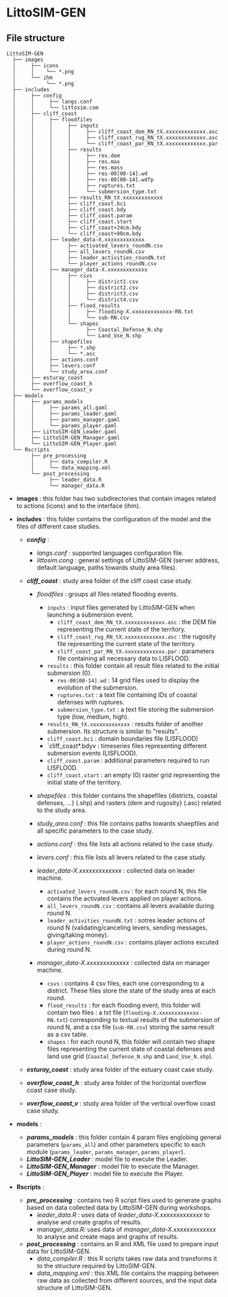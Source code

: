# LittoSIM-GEN

## File structure

```
LittoSIM-GEN
  ├── images
  │     ├── icons
  │     │    └── *.png
  │     └── ihm
  │          └── *.png
  ├── includes
  │     ├── config
  │     │     ├── langs.conf
  │     │     └── littosim.com
  │     ├── cliff_coast
  │     │     ├── floodfiles
  │     │     │     ├── inputs
  │     │     │     │     ├── cliff_coast_dem_RN_tX.xxxxxxxxxxxxx.asc
  │     │     │     │     ├── cliff_coast_rug_RN_tX.xxxxxxxxxxxxx.asc
  │     │     │     │     └── cliff_coast_par_RN_tX.xxxxxxxxxxxxx.par
  │     │     │     ├── results
  │     │     │     │     ├── res.dem
  │     │     │     │     ├── res.max
  │     │     │     │     ├── res.mass
  │     │     │     │     ├── res-00[00-14].wd
  │     │     │     │     ├── res-00[00-14].wdfp
  │     │     │     │     ├── ruptures.txt
  │     │     │     │     └── submersion_type.txt
  │     │     │     ├── results_RN_tX.xxxxxxxxxxxxx
  │     │     │     ├── cliff_coast.bci
  │     │     │     ├── cliff_coast.bdy
  │     │     │     ├── cliff_coast.param
  │     │     │     ├── cliff_coast.start
  │     │     │     ├── cliff_coast+24cm.bdy
  │     │     │     └── cliff_coast+80cm.bdy
  │     │     ├── leader_data-X.xxxxxxxxxxxxx
  │     │     │     ├── activated_levers_roundN.csv
  │     │     │     ├── all_levers_roundN.csv
  │     │     │     ├── leader_activities_roundN.txt
  │     │     │     └── player_actions_roundN.csv
  │     │     ├── manager_data-X.xxxxxxxxxxxxx
  │     │     │     ├── csvs
  │     │     │     │     ├── district1.csv
  │     │     │     │     ├── district2.csv
  │     │     │     │     ├── district3.csv
  │     │     │     │     └── district4.csv
  │     │     │     ├── flood_results
  │     │     │     │     ├── flooding-X.xxxxxxxxxxxxx-RN.txt
  │     │     │     │     └── sub-RN.csv
  │     │     │     └── shapes
  │     │     │           ├── Coastal_Defense_N.shp
  │     │     │           └── Land_Use_N.shp
  │     │     ├── shapefiles
  │     │     │     ├── *.shp
  │     │     │     └── *.asc
  │     │     ├── actions.conf
  │     │     ├── levers.conf
  │     │     └── study_area.conf
  │     ├── esturay_coast
  │     ├── overflow_coast_h
  │     └── overflow_coast_v
  ├── models
  │     ├── params_models
  │     │     ├── params_all.gaml
  │     │     ├── params_leader.gaml
  │     │     ├── params_manager.gaml
  │     │     └── params_player.gaml
  │     ├── LittoSIM-GEN_Leader.gaml
  │     ├── LittoSIM-GEN_Manager.gaml
  │     └── LittoSIM-GEN_Player.gaml
  └── Rscripts
        ├── pre_processing
        │     ├── data_compiler.R
        │     └── data_mapping.xml
        └── post_processing
              ├── leader_data.R
              └── manager_data.R
```
- **images** : this folder has two subdirectories that contain images related to actions (icons) and to the interface (ihm).

- **includes** : this folder contains the configuration of the model and the files of different case studies.
  - ***config*** :
    - *langs.conf* : supported languages configuration file.
    - *littosim.cong* : general settings of LittoSIM-GEN (server address, default language, paths towards study area files).
    
  - ***cliff_coast*** : study area folder of the cliff coast case study.
    - *floodfiles* : groups all files related flooding events. 
      - `inputs` : input files generated by LittoSIM-GEN when launching a submersion event.
        - `cliff_coast_dem_RN_tX.xxxxxxxxxxxxx.asc` : the DEM file representing the current state of the territory.
        - `cliff_coast_rug_RN_tX.xxxxxxxxxxxxx.asc` : the rugosity file representing the current state of the territory.
        - `cliff_coast_par_RN_tX.xxxxxxxxxxxxx.par` : parameters file containing all necessary data to LISFLOOD.
      - `results` : this folder contain all result files related to the initial submersion (0).
        - `res-00[00-14].wd` : 14 grid files used to display the evolution of the submersion.
        - `ruptures.txt` : a text file containing IDs of coastal defenses with ruptures.
        - `submersion_type.txt` : a text file storing the submersion type (low, medium, high).
      - `results_RN_tX.xxxxxxxxxxxxx` : results folder of another submersion. Its structure is similar to "results".
      - `cliff_coast.bci` : domain boundaries file (LISFLOOD)
      - `cliff_coast*.bdyv : timeseries files representing different submersion events (LISFLOOD).
      - `cliff_coast.param` : additional parameters required to run LISFLOOD.
      - `cliff_coast.start` : an empty (0) raster grid representing the initial state of the territory.
      
    - *shapefiles* : this folder contains the shapefiles {districts, coastal defenses, ...} (.shp) and rasters {dem and rugosity} (.asc) related to the study area.
    
    - *study_area.conf* : this file contains paths towards shaepfiles and all specific parameters to the case study.
    - *actions.conf* : this file lists all actions related to the case study.
    - *levers.conf* : this file lists all levers related to the case study.

    - *leader_data-X.xxxxxxxxxxxxx* : collected data on leader machine.
      - `activated_levers_roundN.csv` : for each round N, this file contains the activated levers applied on player actions.
      - `all_levers_roundN.csv` : contains all levers available during round N.
      - `leader_activities_roundN.txt` : sotres leader actions of round N (validating/canceling levers, sending messages, giving/taking money).
      - `player_actions_roundN.csv` : contains player actions excuted during round N.
    
    - *manager_data-X.xxxxxxxxxxxxx* : collected data on manager machine.
      - `csvs` : contains 4 csv files, each one corresponding to a district. These files store the state of the study area at each round.
      - `flood_results` : for each flooding event, this folder will contain two files : a txt file (`flooding-X.xxxxxxxxxxxxx-RN.txt`) corresponding to textual results of the submersion of round N, and a csv file (`sub-RN.csv`) storing the same result as a csv table.
      - `shapes` : for each round N, this folder will contain two shape files representing the current state of coastal defenses and land use grid (`Coastal_Defense_N.shp` and `Land_Use_N.shp`).
  
  - ***esturay_coast*** : study area folder of the estuary coast case study.
  - ***overflow_coast_h*** : study area folder of the horizontal overflow coast case study.
  - ***overflow_coast_v*** : study area folder of the vertical overflow coast case study.
  
- **models** :
  - ***params_models*** : this folder contain 4 param files englobing general parameters (`params_all`) and other parameters specific to each module (`params_leader`, `params_manager`, `params_player`).
  - ***LittoSIM-GEN_Leader*** : model file to execute the Leader.
  - ***LittoSIM-GEN_Manager*** : model file to execute the Manager.
  - ***LittoSIM-GEN_Player*** : model file to execute the Player.

- **Rscripts** :
  - ***pre_processing*** : contains two R script files used to generate graphs based on data collected data by LittoSIM-GEN during workshops.
  	- *leader_data.R* : uses data of *leader_data-X.xxxxxxxxxxxxx* to analyse and create graphs of results.
  	- *manager_data.R*: uses data of *manager_data-X.xxxxxxxxxxxxx* to analyse and create maps and graphs of results.
  - ***post_processing*** : contains an R and XML file used to prepare input data for LittoSIM-GEN.
  	- *data_compiler.R* : this R scripts takes raw data and transforms it to the structure required by LittoSIM-GEN.
  	- *data_mapping.xml* : this XML file contains the mapping between raw data as collected from different sources, and the input data structure of LittoSIM-GEN.